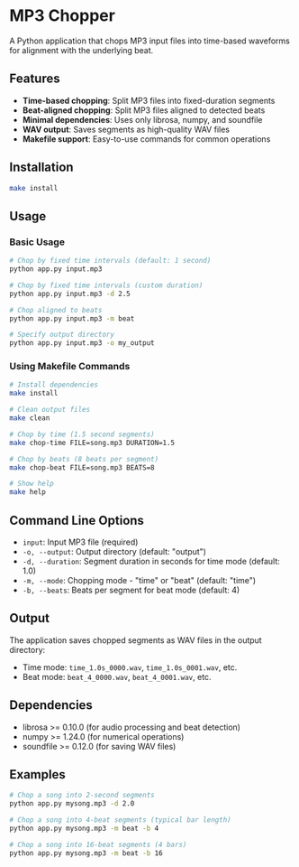 # MP3 Chopper

A Python application that chops MP3 input files into time-based waveforms for alignment with the underlying beat.

## Features

- **Time-based chopping**: Split MP3 files into fixed-duration segments
- **Beat-aligned chopping**: Split MP3 files aligned to detected beats
- **Minimal dependencies**: Uses only librosa, numpy, and soundfile
- **WAV output**: Saves segments as high-quality WAV files
- **Makefile support**: Easy-to-use commands for common operations

## Installation

```bash
make install
```

## Usage

### Basic Usage

```bash
# Chop by fixed time intervals (default: 1 second)
python app.py input.mp3

# Chop by fixed time intervals (custom duration)
python app.py input.mp3 -d 2.5

# Chop aligned to beats
python app.py input.mp3 -m beat

# Specify output directory
python app.py input.mp3 -o my_output
```

### Using Makefile Commands

```bash
# Install dependencies
make install

# Clean output files
make clean

# Chop by time (1.5 second segments)
make chop-time FILE=song.mp3 DURATION=1.5

# Chop by beats (8 beats per segment)
make chop-beat FILE=song.mp3 BEATS=8

# Show help
make help
```

## Command Line Options

- `input`: Input MP3 file (required)
- `-o, --output`: Output directory (default: "output")
- `-d, --duration`: Segment duration in seconds for time mode (default: 1.0)
- `-m, --mode`: Chopping mode - "time" or "beat" (default: "time")
- `-b, --beats`: Beats per segment for beat mode (default: 4)

## Output

The application saves chopped segments as WAV files in the output directory:
- Time mode: `time_1.0s_0000.wav`, `time_1.0s_0001.wav`, etc.
- Beat mode: `beat_4_0000.wav`, `beat_4_0001.wav`, etc.

## Dependencies

- librosa >= 0.10.0 (for audio processing and beat detection)
- numpy >= 1.24.0 (for numerical operations)
- soundfile >= 0.12.0 (for saving WAV files)

## Examples

```bash
# Chop a song into 2-second segments
python app.py mysong.mp3 -d 2.0

# Chop a song into 4-beat segments (typical bar length)
python app.py mysong.mp3 -m beat -b 4

# Chop a song into 16-beat segments (4 bars)
python app.py mysong.mp3 -m beat -b 16
```


